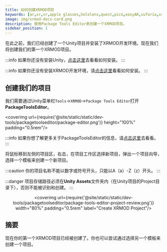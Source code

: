 ```yaml
---
title: 如何创建XRMOD项目
keywords: [ar,xr,vr,apple glasses,hololens,quest,pico,easyAR,vuforia,xrmod,mod,doc,XR,facebook,meta,unity]
image: img/xrmod-docs-card.png
description: 使用Package Tools Editor来创建一个XRMOD项目。
sidebar_position: 1
---
```


在此之前，我们已经创建了一个Unity项目并安装了XRMOD开发环境。现在我们将创建我们的第一个XRMOD项目。

:::info
如果你还没有安装Unity，[点击这里](../prepare-for-developer/install-unityengine)去看看如何安装。 
:::

:::info
如果你还没有安装XRMOD开发环境，请[点击这里](../prepare-for-developer/install-dev-environment)看看如何安装。
:::

## 创建我们的项目

我们需要通过Unity菜单栏`Tools`->`XRMOD`->`Package Tools Editor`打开**PackageToolsEditor**。

<coverimg  url={require('@site/static/static/dev-tools/packagetoolseditor/package-editor.png')} height="100%" padding="0.5rem"/>

:::info
如果你想了解更多关于PackageToolsEditor的信息，请[点击这里](.../dev-tools/package-tools)去看看。
:::

将鼠标移到左侧的项目区，右击，在项目工作区选择新项目，弹出一个项目向导，选择一个模板来创建一个新项目。

:::caution
你的项目名称不能以数字或符号开头，只能以A（a）-Z（z）开头。
:::

<center>
<coverimg  url={require('@site/static/static/dev-tools/packagetoolseditor/packagetoolseditor-create-project-guide.png')} width="80%" padding="0.5rem" label="Create XRMOD Project"/>
</center>

:::danger
项目存储路径必须在**Unity Assets**文件夹内（在Unity项目的Project目录下），否则不能被识别和创建。
:::

<center>

<coverimg  url={require('@site/static/static/dev-tools/packagetoolseditor/package-tools-editor-project-review.png')} width="80%" padding="0.5rem" label="Create XRMOD Project"/>

</center>


## 摘要

现在你的第一个XRMOD项目已经被创建了。你也可以尝试通过选择另一个模板来创建一个项目。
